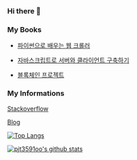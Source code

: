 ### Hi there 👋

### My Books

* [파이썬으로 배우는 웹 크롤러](http://www.kyobobook.co.kr/product/detailViewKor.laf?ejkGb=KOR&mallGb=KOR&barcode=9788956747750&orderClick=LAG&Kc=)

* [자바스크립트로 서버와 클라이언트 구축하기](http://www.kyobobook.co.kr/product/detailViewKor.laf?ejkGb=KOR&mallGb=KOR&barcode=9788956747842&orderClick=LEa&Kc=)

* [블록체인 프로젝트](http://www.kyobobook.co.kr/product/detailViewKor.laf?ejkGb=KOR&mallGb=KOR&barcode=9788956748344&orderClick=LEa&Kc=)

### My Informations

[Stackoverflow](https://stackoverflow.com/users/8667760/%eb%a9%8d%ea%b0%9c-mung?tab=profile)

[Blog](https://blog.naver.com/pjt3591oo)

[![Top Langs](https://github-readme-stats.vercel.app/api/top-langs/?username=pjt3591oo&layout=compact)](https://github.com/anuraghazra/github-readme-stats)

[![pjt3591oo's github stats](https://github-readme-stats.vercel.app/api?username=pjt3591oo&show_icons=true&theme=dark)](https://github.com/anuraghazra/github-readme-stats)
